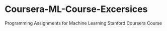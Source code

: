# Coursera-ML-Course-Excersices
Programming Assignments for Machine Learning Stanford Coursera Course
